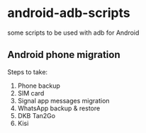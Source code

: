 # android-adb-scripts
some scripts to be used with adb for Android

## Android phone migration
Steps to take:
1. Phone backup
2. SIM card
4. Signal app messages migration
5. WhatsApp backup & restore
6. DKB Tan2Go
7. Kisi
